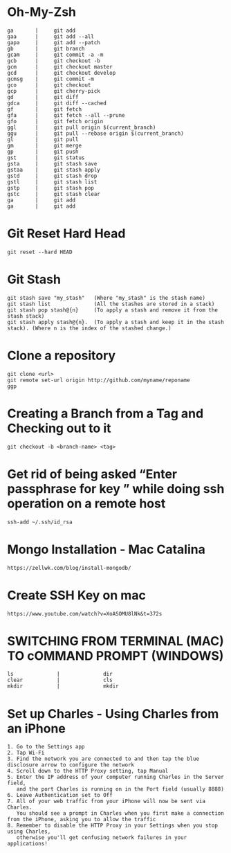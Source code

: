 # Oh-My-Zsh

    ga       |     git add
    gaa      |     git add --all
    gapa     |     git add --patch
    gb       |     git branch
    gcam     |     git commit -a -m
    gcb      |     git checkout -b
    gcm      |     git checkout master
    gcd      |     git checkout develop
    gcmsg    |     git commit -m
    gco      |     git checkout
    gcp      |     git cherry-pick
    gd       |     git diff
    gdca     |     git diff --cached
    gf       |     git fetch
    gfa      |     git fetch --all --prune
    gfo      |     git fetch origin
    ggl      |     git pull origin $(current_branch)
    ggu      |     git pull --rebase origin $(current_branch)
    gl       |     git pull
    gm       |     git merge
    gp       |     git push
    gst      |     git status
    gsta     |     git stash save
    gstaa    |     git stash apply
    gstd     |     git stash drop
    gstl     |     git stash list
    gstp     |     git stash pop
    gstc     |     git stash clear
    ga       |     git add
    ga       |     git add


# Git Reset Hard Head
    git reset --hard HEAD

# Git Stash

    git stash save "my_stash"   (Where "my_stash" is the stash name)
    git stash list              (All the stashes are stored in a stack)
    git stash pop stash@{n}     (To apply a stash and remove it from the stash stack)
    git stash apply stash@{n}.  (To apply a stash and keep it in the stash stack). (Where n is the index of the stashed change.)
    
# Clone a repository
    
    git clone <url>
    git remote set-url origin http://github.com/myname/reponame
    ggp
    
# Creating a Branch from a Tag and Checking out to it

    git checkout -b <branch-name> <tag>
    
# Get rid of being asked “Enter passphrase for key ” while doing ssh operation on a remote host

    ssh-add ~/.ssh/id_rsa

# Mongo Installation - Mac Catalina

    https://zellwk.com/blog/install-mongodb/

# Create SSH Key on mac

    https://www.youtube.com/watch?v=XoASOMU8lNk&t=372s
    
    
# SWITCHING FROM TERMINAL (MAC) TO cOMMAND PROMPT (WINDOWS) 

    ls              |              dir
    clear           |              cls
    mkdir           |              mkdir

# Set up Charles - Using Charles from an iPhone

    1. Go to the Settings app
    2. Tap Wi-Fi
    3. Find the network you are connected to and then tap the blue disclosure arrow to configure the network
    4. Scroll down to the HTTP Proxy setting, tap Manual
    5. Enter the IP address of your computer running Charles in the Server field, 
       and the port Charles is running on in the Port field (usually 8888)
    6. Leave Authentication set to Off
    7. All of your web traffic from your iPhone will now be sent via Charles. 
       You should see a prompt in Charles when you first make a connection from the iPhone, asking you to allow the traffic
    8. Remember to disable the HTTP Proxy in your Settings when you stop using Charles, 
       otherwise you'll get confusing network failures in your applications!
    
